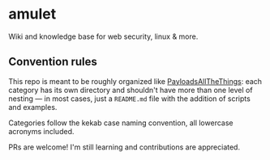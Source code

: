 # amulet
Wiki and knowledge base for web security, linux &amp; more.

## Convention rules

This repo is meant to be roughly organized like [PayloadsAllTheThings](https://github.com/swisskyrepo/PayloadsAllTheThings): each category has its own directory and shouldn't have more than one level of nesting — in most cases, just a `README.md` file with the addition of scripts and examples.

Categories follow the kekab case naming convention, all lowercase acronyms included.

PRs are welcome! I'm still learning and contributions are appreciated.

